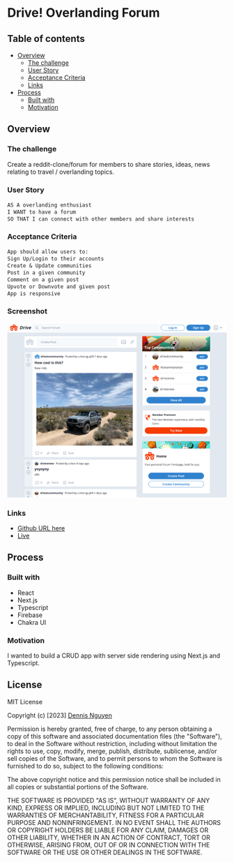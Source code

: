 # Drive! Overlanding Forum

## Table of contents

- [Overview](#overview)
  - [The challenge](#the-challenge)
  - [User Story](#user-story)
  - [Acceptance Criteria](#acceptance-criteria)
  - [Links](#links)
- [Process](#process)
  - [Built with](#built-with)
  - [Motivation](#motivation)

## Overview

### The challenge

Create a reddit-clone/forum for members to share stories, ideas, news relating to travel / overlanding topics.

### User Story

    AS A overlanding enthusiast 
    I WANT to have a forum
    SO THAT I can connect with other members and share interests

### Acceptance Criteria

    App should allow users to:
    Sign Up/Login to their accounts
    Create & Update communities
    Post in a given community
    Comment on a given post
    Upvote or Downvote and given post
    App is responsive

### Screenshot

![large_screen](public/images/reddit-clone-five-liart.vercel.app_.png)

### Links

- [Github URL here](https://github.com/dnsnguy08/reddit_clone)
- [Live](https://reddit-clone-five-liart.vercel.app/)

## Process

### Built with
- React
- Next.js
- Typescript
- Firebase
- Chakra UI

### Motivation
I wanted to build a CRUD app with server side rendering using Next.js and Typescript.

## License
MIT License

Copyright (c) [2023] [Dennis Nguyen](https://github.com/dnsnguy08)

Permission is hereby granted, free of charge, to any person obtaining a copy
of this software and associated documentation files (the "Software"), to deal
in the Software without restriction, including without limitation the rights
to use, copy, modify, merge, publish, distribute, sublicense, and/or sell
copies of the Software, and to permit persons to whom the Software is
furnished to do so, subject to the following conditions:

The above copyright notice and this permission notice shall be included in all
copies or substantial portions of the Software.

THE SOFTWARE IS PROVIDED "AS IS", WITHOUT WARRANTY OF ANY KIND, EXPRESS OR
IMPLIED, INCLUDING BUT NOT LIMITED TO THE WARRANTIES OF MERCHANTABILITY,
FITNESS FOR A PARTICULAR PURPOSE AND NONINFRINGEMENT. IN NO EVENT SHALL THE
AUTHORS OR COPYRIGHT HOLDERS BE LIABLE FOR ANY CLAIM, DAMAGES OR OTHER
LIABILITY, WHETHER IN AN ACTION OF CONTRACT, TORT OR OTHERWISE, ARISING FROM,
OUT OF OR IN CONNECTION WITH THE SOFTWARE OR THE USE OR OTHER DEALINGS IN THE
SOFTWARE.
